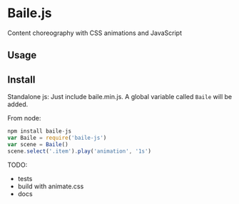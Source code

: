 # Baile.js

Content choreography with CSS animations and JavaScript
## Usage



## Install

Standalone js:
Just include baile.min.js.
A global variable called ```Baile```
will be added.

From node:
```javascript
npm install baile-js
var Baile = require('baile-js')
var scene = Baile()
scene.select('.item').play('animation', '1s')
```

TODO:
- tests
- build with animate.css
- docs